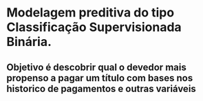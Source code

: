 # Modelagem preditiva do tipo Classificação Supervisionada Binária.
## Objetivo é descobrir qual o devedor mais propenso a pagar um título com bases nos historico de pagamentos e outras variáveis

